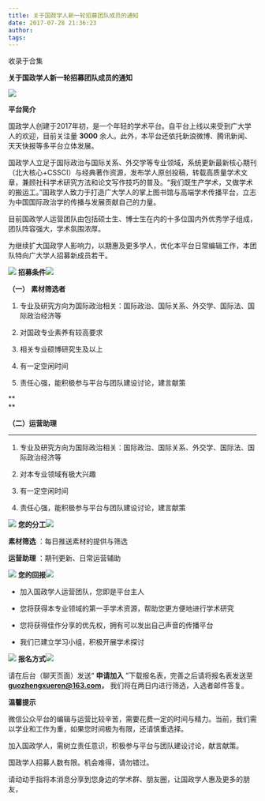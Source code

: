 ```yaml
---
title: 关于国政学人新一轮招募团队成员的通知
date: 2017-07-28 21:36:23
author: 
tags: 
---
```



收录于合集

**关于国政学人新一轮招募团队成员的通知**

  

![](/images/4102/2.jpeg)

  

 **平台简介**

国政学人创建于2017年初，是一个年轻的学术平台。自平台上线以来受到广大学人的欢迎，目前关注量 **3000**
余人。此外，本平台还依托新浪微博、腾讯新闻、天天快报等多平台立体发展。

国政学人立足于国际政治与国际关系、外交学等专业领域，系统更新最新核心期刊（北大核心+CSSCI）与经典著作资源，发布学人原创投稿，转载高质量学术文章，兼顾社科学术研究方法和论文写作技巧的普及。“我们既生产学术，又做学术的搬运工。”国政学人致力于打造广大学人的掌上图书馆与高端学术传播平台，立志为中国国际政治学的传播与发展贡献自己的力量。

目前国政学人运营团队由包括硕士生、博士生在内的十多位国内外优秀学子组成，团队阵容强大，学术氛围浓厚。

为继续扩大国政学人影响力，以期惠及更多学人，优化本平台日常编辑工作，本团队特向广大学人招募新成员若干。

  

  

![](/images/4102/3.png) **招募条件**![](/images/4102/4.png)

 **（一）** **素材筛选者**

  1. 专业及研究方向为国际政治相关：国际政治、国际关系、外交学、国际法、国际政治经济等

  2. 对国政专业素养有较高要求

  3. 相关专业硕博研究生及以上

  4. 有一定空闲时间

  5. 责任心强，能积极参与平台与团队建设讨论，建言献策

 **  
**

 **（二）运营助理**

 ****

  1. 专业及研究方向为国际政治相关：国际政治、国际关系、外交学、国际法、国际政治经济等

  2. 对本专业领域有极大兴趣

  3. 有一定空闲时间

  4. 责任心强，能积极参与平台与团队建设讨论，建言献策

  

  

![](/images/4102/5.png) **您的分工**![](/images/4102/6.png)  

  

**素材筛选** ：每日推送素材的提供与筛选

 **运营助理** ：期刊更新、日常运营辅助

  

![](/images/4102/7.png) **您的回报**![](/images/4102/8.png)

  

  * 加入国政学人运营团队，您即是平台主人

  * 您将获得本专业领域的第一手学术资源，帮助您更方便地进行学术研究

  * 您将获得佳作分享的优先权，拥有可以发出自己声音的传播平台

  * 我们已建立学习小组，积极开展学术探讨

  

![](/images/4102/9.png) **报名方式**![](/images/4102/10.png)

  

请在后台（聊天页面）发送“ **申请加入** ”下载报名表，完善之后请将报名表发送至 **guozhengxueren@163.com，**
我们将在两日内进行筛选，入选者邮件答复。

  

 **温馨提示**  

微信公众平台的编辑与运营比较辛苦，需要花费一定的时间与精力。当前，我们需以学业和工作为重，如果您时间极为有限，还请慎重选择。  

加入国政学人，需树立责任意识，积极参与平台与团队建设讨论，献言献策。

国政学人招募人数有限。机会难得，请勿错过。  

请动动手指将本消息分享到您身边的学术群、朋友圈，让国政学人惠及更多的朋友，